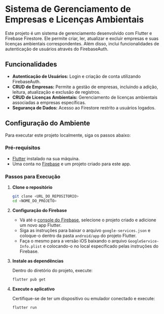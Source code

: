 # Sistema de Gerenciamento de Empresas e Licenças Ambientais

Este projeto é um sistema de gerenciamento desenvolvido com Flutter e Firebase Firestore. Ele permite criar, ler, atualizar e excluir empresas e suas licenças ambientais correspondentes. Além disso, inclui funcionalidades de autenticação de usuários através do FirebaseAuth.

## Funcionalidades

- **Autenticação de Usuários:** Login e criação de conta utilizando FirebaseAuth.
- **CRUD de Empresas:** Permite a gestão de empresas, incluindo a adição, leitura, atualização e exclusão de registros.
- **CRUD de Licenças Ambientais:** Gerenciamento de licenças ambientais associadas a empresas específicas.
- **Segurança de Dados:** Acesso ao Firestore restrito a usuários logados.

## Configuração do Ambiente

Para executar este projeto localmente, siga os passos abaixo:

### Pré-requisitos

- [Flutter](https://flutter.dev/docs/get-started/install) instalado na sua máquina.
- Uma conta no [Firebase](https://firebase.google.com/) e um projeto criado para este app.

### Passos para Execução

1. **Clone o repositório**

    ```bash
    git clone <URL_DO_REPOSITORIO>
    cd <NOME_DO_PROJETO>
    ```

2. **Configuração do Firebase**

    - Vá até o [console do Firebase](https://console.firebase.google.com/), selecione o projeto criado e adicione um novo app Flutter.
    - Siga as instruções para baixar o arquivo `google-services.json` e coloque-o dentro da pasta `android/app` do projeto Flutter.
    - Faça o mesmo para a versão iOS baixando o arquivo `GoogleService-Info.plist` e colocando-o no local especificado pelas instruções do Firebase.

3. **Instale as dependências**

    Dentro do diretório do projeto, execute:

    ```bash
    flutter pub get
    ```

4. **Execute o aplicativo**

    Certifique-se de ter um dispositivo ou emulador conectado e execute:

    ```bash
    flutter run
    ```